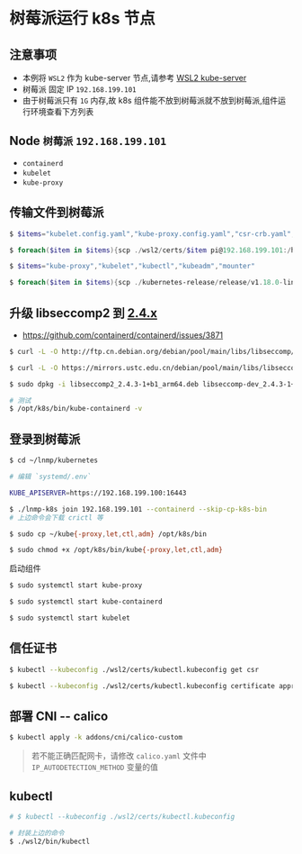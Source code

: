# 树莓派运行 k8s 节点

## 注意事项

* 本例将 `WSL2` 作为 kube-server 节点,请参考 [WSL2 kube-server](../wsl2/README.SERVER.md)
* 树莓派 固定 IP `192.168.199.101`
* 由于树莓派只有 `1G` 内存,故 k8s 组件能不放到树莓派就不放到树莓派,组件运行环境查看下方列表

## Node `树莓派` `192.168.199.101`

* `containerd`
* `kubelet`
* `kube-proxy`

## 传输文件到树莓派

```powershell
$ $items="kubelet.config.yaml","kube-proxy.config.yaml","csr-crb.yaml","kubectl.kubeconfig","kube-proxy.kubeconfig","etcd-client.pem","etcd-client-key.pem"

$ foreach($item in $items){scp ./wsl2/certs/$item pi@192.168.199.101:/home/pi/lnmp/kubernetes/systemd/certs}

$ $items="kube-proxy","kubelet","kubectl","kubeadm","mounter"

$ foreach($item in $items){scp ./kubernetes-release/release/v1.18.0-linux-arm64/kubernetes/server/bin/$item pi@192.168.199.101:/home/pi/}
```

## 升级 libseccomp2 到 [2.4.x](https://packages.debian.org/bullseye/libseccomp2)

* https://github.com/containerd/containerd/issues/3871

```bash
$ curl -L -O http://ftp.cn.debian.org/debian/pool/main/libs/libseccomp/libseccomp2_2.4.3-1+b1_arm64.deb

$ curl -L -O https://mirrors.ustc.edu.cn/debian/pool/main/libs/libseccomp/libseccomp-dev_2.4.3-1+b1_arm64.deb

$ sudo dpkg -i libseccomp2_2.4.3-1+b1_arm64.deb libseccomp-dev_2.4.3-1+b1_arm64.deb

# 测试
$ /opt/k8s/bin/kube-containerd -v
```

## 登录到树莓派

```bash
$ cd ~/lnmp/kubernetes

# 编辑 `systemd/.env`

KUBE_APISERVER=https://192.168.199.100:16443

$ ./lnmp-k8s join 192.168.199.101 --containerd --skip-cp-k8s-bin
# 上边命令会下载 crictl 等

$ sudo cp ~/kube{-proxy,let,ctl,adm} /opt/k8s/bin

$ sudo chmod +x /opt/k8s/bin/kube{-proxy,let,ctl,adm}
```

启动组件

```bash
$ sudo systemctl start kube-proxy

$ sudo systemctl start kube-containerd

$ sudo systemctl start kubelet
```

## 信任证书

```bash
$ kubectl --kubeconfig ./wsl2/certs/kubectl.kubeconfig get csr

$ kubectl --kubeconfig ./wsl2/certs/kubectl.kubeconfig certificate approve csr-d6ndc
```

## 部署 CNI -- calico

```bash
$ kubectl apply -k addons/cni/calico-custom
```

> 若不能正确匹配网卡，请修改 `calico.yaml` 文件中 `IP_AUTODETECTION_METHOD` 变量的值

## kubectl

```bash
# $ kubectl --kubeconfig ./wsl2/certs/kubectl.kubeconfig

# 封装上边的命令
$ ./wsl2/bin/kubectl
```
